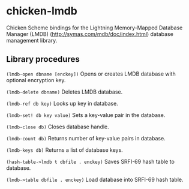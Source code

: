 # chicken-lmdb

Chicken Scheme bindings for the Lightning Memory-Mapped Database
Manager (LMDB) (http://symas.com/mdb/doc/index.html) database
management library.


## Library procedures

`(lmdb-open dbname [enckey])`
Opens or creates LMDB database with optional encryption key.

`(lmdb-delete dbname)`
Deletes LMDB database.

`(lmdb-ref db key)`
Looks up key in database.

`(lmdb-set! db key value)`
Sets a key-value pair in the database.

`(lmdb-close db)`
Closes database handle.

`(lmdb-count db)`
Returns number of key-value pairs in database.

`(lmdb-keys db)`
Returns a list of database keys.

`(hash-table->lmdb t dbfile . enckey)`
Saves SRFI-69 hash table to database.

`(lmdb->table dbfile . enckey)`
Load database into SRFI-69 hash table.


